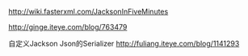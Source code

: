 http://wiki.fasterxml.com/JacksonInFiveMinutes



http://ginge.iteye.com/blog/763479


自定义Jackson Json的Serializer
http://fuliang.iteye.com/blog/1141293